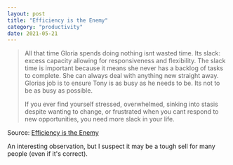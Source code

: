 ```yaml
---
layout: post
title: "Efficiency is the Enemy"
category: "productivity"
date: 2021-05-21
---
```


> All that time Gloria spends doing nothing isnt wasted time. Its slack: excess capacity allowing for responsiveness and flexibility. The slack time is important because it means she never has a backlog of tasks to complete. She can always deal with anything new straight away. Glorias job is to ensure Tony is as busy as he needs to be. Its not to be as busy as possible.
>
> If you ever find yourself stressed, overwhelmed, sinking into stasis despite wanting to change, or frustrated when you cant respond to new opportunities, you need more slack in your life.

Source: [Efficiency is the Enemy](https://fs.blog/2021/05/slack/)

An interesting observation, but I suspect it may be a tough sell for many people (even if it's correct).

